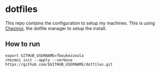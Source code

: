 # dotfiles

This repo contains the configuration to setup my machines. This is using [Chezmoi](https://chezmoi.io), the dotfile manager to setup the install.

## How to run

```shell
export GITHUB_USERNAME=fboukezzoula
chezmoi init --apply --verbose https://github.com/$GITHUB_USERNAME/dotfiles.git
```
